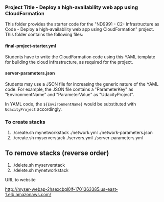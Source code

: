 ### Project Title - Deploy a high-availability web app using CloudFormation
This folder provides the starter code for the "ND9991 - C2- Infrastructure as Code - Deploy a high-availability web app using CloudFormation" project. This folder contains the following files:


#### final-project-starter.yml
Students have to write the CloudFormation code using this YAML template for building the cloud infrastructure, as required for the project. 

#### server-parameters.json
Students may use a JSON file for increasing the generic nature of the YAML code. For example, the JSON file contains a "ParameterKey" as "EnvironmentName" and "ParameterValue" as "UdacityProject". 

In YAML code, the `${EnvironmentName}` would be substituted with `UdacityProject` accordingly.

### To create stacks

1.  ./create.sh mynetworkstack ./network.yml ./network-parameters.json
2.  ./create.sh myserverstack ./servers.yml ./server-parameters.yml

## To remove stacks (reverse order)

1. ./delete.sh myserverstack
2. ./delete.sh mynetworkstack

URL to website

http://myser-webap-2hsexcbql0lf-1701363385.us-east-1.elb.amazonaws.com/

